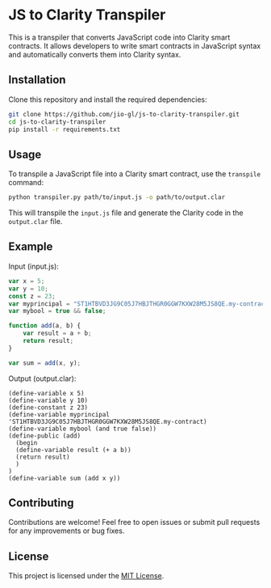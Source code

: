 # JS to Clarity Transpiler

This is a transpiler that converts JavaScript code into Clarity smart contracts. It allows developers to write smart contracts in JavaScript syntax and automatically converts them into Clarity syntax.

## Installation

Clone this repository and install the required dependencies:

```bash
git clone https://github.com/jio-gl/js-to-clarity-transpiler.git
cd js-to-clarity-transpiler
pip install -r requirements.txt
```

## Usage

To transpile a JavaScript file into a Clarity smart contract, use the `transpile` command:

```bash
python transpiler.py path/to/input.js -o path/to/output.clar
```

This will transpile the `input.js` file and generate the Clarity code in the `output.clar` file.

## Example

Input (input.js):

```javascript
var x = 5;
var y = 10;
const z = 23;
var myprincipal = "ST1HTBVD3JG9C05J7HBJTHGR0GGW7KXW28M5JS8QE.my-contract";
var mybool = true && false;

function add(a, b) {
    var result = a + b;
    return result;
}

var sum = add(x, y);
```

Output (output.clar):

```
(define-variable x 5)
(define-variable y 10)
(define-constant z 23)
(define-variable myprincipal 'ST1HTBVD3JG9C05J7HBJTHGR0GGW7KXW28M5JS8QE.my-contract)
(define-variable mybool (and true false))
(define-public (add)
  (begin
  (define-variable result (+ a b))
  (return result)
  )
)
(define-variable sum (add x y))
```

## Contributing

Contributions are welcome! Feel free to open issues or submit pull requests for any improvements or bug fixes.

## License

This project is licensed under the [MIT License](LICENSE).
```
